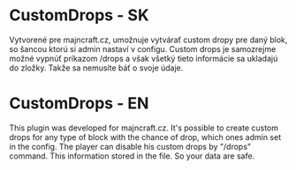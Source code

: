 # CustomDrops - SK
Vytvorené pre majncraft.cz, umožnuje vytvárať custom dropy pre daný blok, so šancou ktorú si admin nastaví v configu. Custom drops je samozrejme možné vypnúť príkazom /drops a však všetký tieto informácie sa ukladajú do zložky. Takže sa nemusíte báť o svoje údaje. 

# CustomDrops - EN
This plugin was developed for majncraft.cz. It's possible to create custom drops for any type of block with the chance of drop, which ones admin set in the config. The player can disable his custom drops by "/drops" command. This information stored in the file. So your data are safe.
